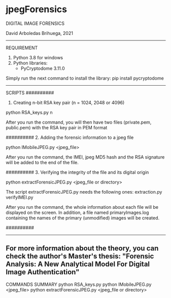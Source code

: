 # jpegForensics
DIGITAL IMAGE FORENSICS

David Arboledas Brihuega, 2021

--------------------------------------------------------------------
REQUIREMENT
1. Python 3.8 for windows
2. Python libraries:
   * PyCryptodome 3.11.0

Simply run the next command to install the library:
    pip install pycryptodome

--------------------------------------------------------------------
SCRIPTS
##########
1. Creating n-bit RSA key pair (n = 1024, 2048 or 4096)

python RSA_keys.py n

After you run the command, you will then have two files
(private.pem, public.pem) with the RSA key pair in PEM format


##########
2. Adding the forensic information to a jpeg file

python IMobileJPEG.py <jpeg_file>

After you run the command, the IMEI, jpeg MD5 hash
and the RSA signature will be added to the end of the file.


##########
3. Verifying the integrity of the file and its digital origin 

python extractForensicJPEG.py <jpeg_file or directory>

The script extractForensicJPEG.py needs the following ones:
   extraction.py
   verifyIMEI.py

After you run the command, the whole information about each file 
will be displayed on the screen. In addition, a file named primaryImages.log 
containing the names of the primary (unmodified) images will be created.

##########


----------------------------------------------------------------
For more information about the theory, you can check the 
author's Master's thesis: "Forensic Analysis: A New Analytical 
Model For Digital Image Authentication"
---------------------------------------------------------------

COMMANDS SUMMARY
python RSA_keys.py <n-bits length>
python IMobileJPEG.py <jpeg_file>
python extractForensicJPEG.py <jpeg_file or directory>
